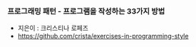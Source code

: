 ### 프로그래밍 패턴 - 프로그램을 작성하는 33가지 방법
* 지은이 : 크리스티나 로페즈
* https://github.com/crista/exercises-in-programming-style